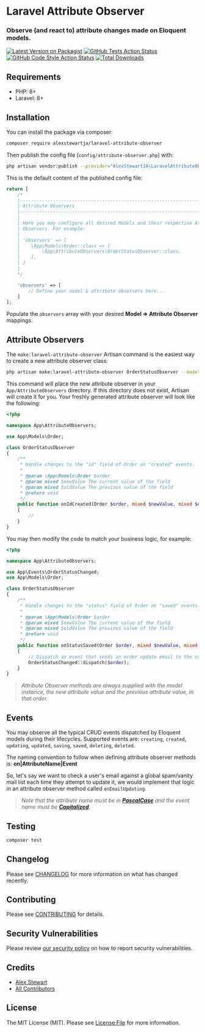 # Laravel Attribute Observer

### Observe (and react to) attribute changes made on Eloquent models.

[![Latest Version on Packagist](https://img.shields.io/packagist/v/alexstewartja/laravel-attribute-observer.svg?style=flat-square)](https://packagist.org/packages/alexstewartja/laravel-attribute-observer)
[![GitHub Tests Action Status](https://img.shields.io/github/workflow/status/alexstewartja/laravel-attribute-observer/run-tests?label=tests)](https://github.com/alexstewartja/laravel-attribute-observer/actions?query=workflow%3Arun-tests+branch%3Amain)
[![GitHub Code Style Action Status](https://img.shields.io/github/workflow/status/alexstewartja/laravel-attribute-observer/Check%20&%20fix%20styling?label=code%20style)](https://github.com/alexstewartja/laravel-attribute-observer/actions?query=workflow%3A"Check+%26+fix+styling"+branch%3Amain)
[![Total Downloads](https://img.shields.io/packagist/dt/alexstewartja/laravel-attribute-observer.svg?style=flat-square)](https://packagist.org/packages/alexstewartja/laravel-attribute-observer)

## Requirements

- PHP: 8+
- Laravel: 8+

## Installation

You can install the package via composer:

```bash
composer require alexstewartja/laravel-attribute-observer
```

Then publish the config file (`config/attribute-observer.php`) with:
```bash
php artisan vendor:publish --provider="AlexStewartJA\LaravelAttributeObserver\LaravelAttributeObserverServiceProvider"
```

This is the default content of the published config file:

```php
return [
    /*
    |--------------------------------------------------------------------------
    | Attribute Observers
    |--------------------------------------------------------------------------
    |
    | Here you may configure all desired Models and their respective Attribute
    | Observers. For example:
    |
    | 'observers' => [
    |    \App\Models\Order::class => [
    |        \App\AttributeObservers\OrderStatusObserver::class,
    |    ],
    | ]
    |
    */

    'observers' => [
        // Define your model & attribute observers here...
    ]
];
```

Populate the `observers` array with your desired **Model => Attribute Observer** mappings.

## Attribute Observers

The `make:laravel-attribute-observer` Artisan command is the easiest way to create a new attribute observer class:

```bash
php artisan make:laravel-attribute-observer OrderStatusObserver --model=Order
```

This command will place the new attribute observer in your `App/AttributeObservers` directory. If this directory does not exist,
Artisan will create it for you. Your freshly generated attribute observer will look like the following:

```php
<?php

namespace App\AttributeObservers;

use App\Models\Order;

class OrderStatusObserver
{
    /**
     * Handle changes to the "id" field of Order on "created" events.
     *
     * @param \App\Models\Order $order
     * @param mixed $newValue The current value of the field
     * @param mixed $oldValue The previous value of the field
     * @return void
     */
    public function onIdCreated(Order $order, mixed $newValue, mixed $oldValue)
    {
        //
    }
}
```

You may then modify the code to match your business logic, for example:

```php
<?php

namespace App\AttributeObservers;

use App\Events\OrderStatusChanged;
use App\Models\Order;

class OrderStatusObserver
{
    /**
     * Handle changes to the "status" field of Order on "saved" events.
     *
     * @param \App\Models\Order $order
     * @param mixed $newValue The current value of the field
     * @param mixed $oldValue The previous value of the field
     * @return void
     */
    public function onStatusSaved(Order $order, mixed $newValue, mixed $oldValue)
    {
        // Dispatch an event that sends an order update email to the customer
        OrderStatusChanged::dispatch($order);
    }
}
```

> _Attribute Observer methods are always supplied with the model instance, the new attribute value and the previous attribute
value, in that order._

## Events

You may observe all the typical CRUD events dispatched by Eloquent models during their lifecycles. Supported events are:
`creating`, `created`, `updating`, `updated`, `saving`, `saved`, `deleting`, `deleted`.

The naming convention to follow when defining attribute observer methods is: **on|AttributeName|Event**

So, let's say we want to check a user's email against a global spam/vanity mail list each time they attempt to update it,
we would implement that logic in an attribute observer method called `onEmailUpdating`.

> _Note that the attribute name must be in **[PascalCase](https://techterms.com/definition/pascalcase)** and the
> event name must be **[Capitalized](https://wikipedia.org/wiki/Capitalization)**._

## Testing

```bash
composer test
```

## Changelog

Please see [CHANGELOG](CHANGELOG.md) for more information on what has changed recently.

## Contributing

Please see [CONTRIBUTING](.github/CONTRIBUTING.md) for details.

## Security Vulnerabilities

Please review [our security policy](../../security/policy) on how to report security vulnerabilities.

## Credits

- [Alex Stewart](https://github.com/alexstewartja)
- [All Contributors](../../contributors)

## License

The MIT License (MIT). Please see [License File](LICENSE.md) for more information.
